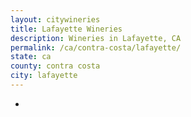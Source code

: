 ```yaml
---
layout: citywineries
title: Lafayette Wineries
description: Wineries in Lafayette, CA
permalink: /ca/contra-costa/lafayette/
state: ca
county: contra costa
city: lafayette
---
```

-
